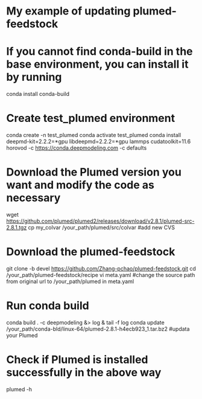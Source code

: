 My example of updating plumed-feedstock
=========================
# If you cannot find conda-build in the base environment, you can install it by running
conda install conda-build
# Create test_plumed environment
conda create -n test_plumed
conda activate test_plumed
conda install deepmd-kit=2.2.2=*gpu libdeepmd=2.2.2=*gpu lammps cudatoolkit=11.6 horovod -c https://conda.deepmodeling.com -c defaults
# Download the Plumed version you want and modify the code as necessary
wget https://github.com/plumed/plumed2/releases/download/v2.8.1/plumed-src-2.8.1.tgz
cp my_colvar /your_path/plumed/src/colvar  #add new CVS
# Download the plumed-feedstock
git clone -b devel https://github.com/Zhang-pchao/plumed-feedstock.git
cd /your_path/plumed-feedstock/recipe
vi meta.yaml #change the source path from original url to /your_path/plumed in meta.yaml
# Run conda build
conda build . -c deepmodeling &> log &
tail -f log
conda update /your_path/conda-bld/linux-64/plumed-2.8.1-h4ecb923_1.tar.bz2 #updata your Plumed
# Check if Plumed is installed successfully in the above way
plumed -h
